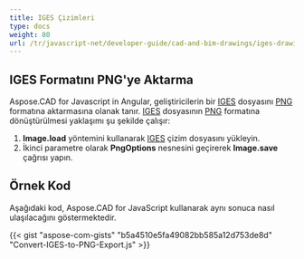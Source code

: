 ```yaml
---
title: IGES Çizimleri
type: docs
weight: 80
url: /tr/javascript-net/developer-guide/cad-and-bim-drawings/iges-drawings/
---
```


## **IGES Formatını PNG'ye Aktarma**

Aspose.CAD for Javascript in Angular, geliştiricilerin bir [IGES](https://docs.fileformat.com/cad/iges/) dosyasını [PNG](https://docs.fileformat.com/image/png/) formatına aktarmasına olanak tanır. 
[IGES](https://docs.fileformat.com/cad/iges/) dosyasının [PNG](https://docs.fileformat.com/image/png/) formatına dönüştürülmesi yaklaşımı şu şekilde çalışır:

1. **Image.load** yöntemini kullanarak [IGES](https://docs.fileformat.com/cad/iges/) çizim dosyasını yükleyin.
1. İkinci parametre olarak **PngOptions** nesnesini geçirerek **Image.save** çağrısı yapın.

## Örnek Kod

Aşağıdaki kod, Aspose.CAD for JavaScript kullanarak aynı sonuca nasıl ulaşılacağını göstermektedir.

{{< gist "aspose-com-gists" "b5a4510e5fa49082bb585a12d753de8d" "Convert-IGES-to-PNG-Export.js" >}}
